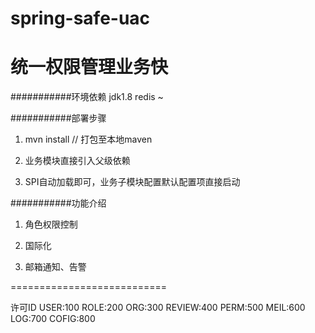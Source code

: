# spring-safe-uac

统一权限管理业务快
===========================

###########环境依赖
jdk1.8
redis ~

###########部署步骤

1. mvn install // 打包至本地maven

2. 业务模块直接引入父级依赖

3. SPI自动加载即可，业务子模块配置默认配置项直接启动

###########功能介绍

1. 角色权限控制

2. 国际化

3. 邮箱通知、告警

===========================

许可ID
    USER:100
    ROLE:200
    ORG:300
    REVIEW:400
    PERM:500
    MEIL:600
    LOG:700
    COFIG:800
